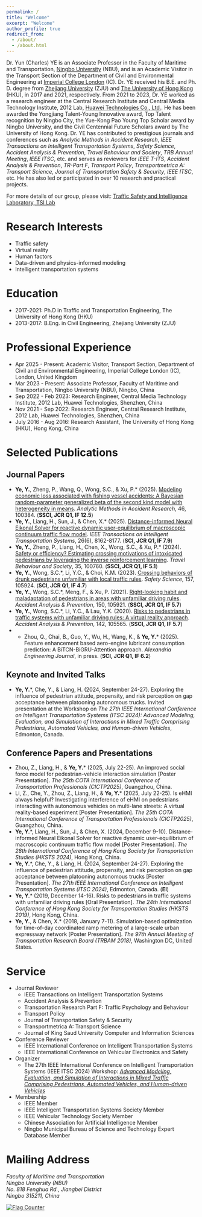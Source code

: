 ```yaml
---
permalink: /
title: "Welcome"
excerpt: "Welcome"
author_profile: true
redirect_from: 
  - /about/
  - /about.html
---
```


Dr. Yun (Charles) YE is an Associate Professor in the Faculty of Maritime and Transportation, [Ningbo University](https://www.nbu.edu.cn/) (NBU), and is an Academic Visitor in the Transport Section of the Department of Civil and Environmental Engineering at [Imperial College London](https://profiles.imperial.ac.uk/yun.ye25) (IC). Dr. YE received his B.E. and Ph. D. degree from [Zhejiang University](https://www.zju.edu.cn/) (ZJU) and [The University of Hong Kong](https://www.hku.hk/) (HKU), in 2017 and 2021, respectively. From 2021 to 2023, Dr. YE worked as a research engineer at the Central Research Institute and Central Media Technology Institute, 2012 Lab, [Huawei Technologies Co., Ltd.](https://www.huawei.com/cn/). He has been awarded the Yongjiang Talent-Young Innovative award, Top Talent recognition by Ningbo City, the Yue-Kong Pao Young Top Scholar award by Ningbo University, and the Civil Centennial Future Scholars award by The University of Hong Kong. Dr. YE has contributed to prestigious journals and conferences such as *Analytic Methods in Accident Research*, *IEEE Transactions on Intelligent Transportation Systems*, *Safety Science*, *Accident Analysis & Prevention*, *Travel Behaviour and Society*, *TRB Annual Meeting*, *IEEE ITSC*, etc. and serves as reviewers for *IEEE T-ITS*, *Accident Analysis & Prevention*, *TR-Part F*, *Transport Policy*, *Transportmetrica A: Transport Science*, *Journal of Transportation Safety & Security*, *IEEE ITSC*, etc. He has also led or participated in over 10 research and practical projects.

For more details of our group, please visit: [Traffic Safety and Intelligence Laboratory, TSI Lab](https://charlesyyun.github.io/tsilab/)

# Research Interests
 * Traffic safety
 * Virtual reality
 * Human factors
 * Data-driven and physics-informed modeling
 * Intelligent transportation systems

# Education
 * 2017-2021: Ph.D in Traffic and Transportation Engineering, The University of Hong Kong (HKU)
 * 2013-2017: B.Eng. in Civil Engineering, Zhejiang University (ZJU)

# Professional Experience
 * Apr 2025 - Present: Academic Visitor, Transport Section, Department of Civil and Environmental Engineering, Imperial College London (IC), London, United Kingdom
 * Mar 2023 - Present: Associate Professor, Faculty of Maritime and Transportation, Ningbo University (NBU), Ningbo, China
 * Sep 2022 - Feb 2023: Research Engineer, Central Media Technology Institute, 2012 Lab, Huawei Technologies, Shenzhen, China
 * Nov 2021 - Sep 2022: Research Engineer, Central Research Institute, 2012 Lab, Huawei Technologies, Shenzhen, China
 * July 2016 - Aug 2016: Research Assistant, The University of Hong Kong (HKU), Hong Kong, China

# Selected Publications 
## Journal Papers
 * **Ye, Y.**, Zheng, P., Wang, Q., Wong, S.C., & Xu, P.\* (2025). [Modeling economic loss associated with fishing vessel accidents: A Bayesian random-parameter generalized beta of the second kind model with heterogeneity in means](https://doi.org/10.1016/j.amar.2025.100384). *Analytic Methods in Accident Research*, 46, 100384. (**SSCI, JCR Q1, IF 12.5**)
 * **Ye, Y.**, Liang, H., Sun, J., & Chen, X.\* (2025). [Distance-informed Neural Eikonal Solver for reactive dynamic user-equilibrium of macroscopic continuum traffic flow model](https://doi.org/10.1109/TITS.2025.3543972). *IEEE Transactions on Intelligent Transportation Systems*, 26(6), 8162-8177. (**SCI, JCR Q1, IF 7.9**)
 * **Ye, Y.**, Zheng, P., Liang, H., Chen, X., Wong, S.C., & Xu, P.\* (2024). [Safety or efficiency? Estimating crossing motivations of intoxicated pedestrians by leveraging the inverse reinforcement learning](https://doi.org/10.1016/j.tbs.2024.100760). *Travel Behaviour and Society*, 35, 100760. (**SSCI, JCR Q1, IF 5.1**)
 * **Ye, Y.**, Wong, S.C.\*, Li, Y.C., & Choi, K.M. (2023). [Crossing behaviors of drunk pedestrians unfamiliar with local traffic rules](https://doi.org/10.1016/j.ssci.2022.105924). *Safety Science*, 157, 105924. (**SCI, JCR Q1, IF 4.7**)
 * **Ye, Y.**, Wong, S.C.\*, Meng, F., & Xu, P. (2021). [Right-looking habit and maladaptation of pedestrians in areas with unfamiliar driving rules](https://doi.org/10.1016/j.aap.2020.105921). *Accident Analysis & Prevention*, 150, 105921. (**SSCI, JCR Q1, IF 5.7**)
 * **Ye, Y.**, Wong, S.C.\*, Li, Y.C., & Lau, Y.K. (2020). [Risks to pedestrians in traffic systems with unfamiliar driving rules: A virtual reality approach](https://doi.org/10.1016/j.aap.2020.105565). *Accident Analysis & Prevention*, 142, 105565. (**SSCI, JCR Q1, IF 5.7**)
 *  * Zhou, Q., Chai, B., Guo, Y., Wu, H., Wang, K., & **Ye, Y.**\* (2025). Feature enhancement based aero-engine lubricant consumption prediction: A BiTCN-BiGRU-Attention approach. *Alexandria Engineering Journal*, in press. (**SCI, JCR Q1, IF 6.2**)

## Keynote and Invited Talks
* **Ye, Y.**\*, Che, Y., & Liang, H. (2024, September 24-27). Exploring the influence of pedestrian attitude, propensity, and risk perception on gap acceptance between platooning autonomous trucks. Invited presentation at the Workshop on *The 27th IEEE International Conference on Intelligent Transportation Systems (ITSC 2024): Advanced Modeling, Evaluation, and Simulation of Interactions in Mixed Traffic Comprising Pedestrians, Automated Vehicles, and Human-driven Vehicles*, Edmonton, Canada.

## Conference Papers and Presentations
* Zhou, Z., Liang, H., & **Ye, Y.**\* (2025, July 22-25). An improved social force model for pedestrian-vehicle interaction simulation [Poster Presentation]. *The 25th COTA International Conference of Transportation Professionals (CICTP2025)*, Guangzhou, China.
* Li, Z., Che, Y., Zhou, Z., Liang, H., & **Ye, Y.**\* (2025, July 22-25). Is eHMI always helpful? Investigating interference of eHMI on pedestrians interacting with autonomous vehicles on multi-lane streets: A virtual reality-based experiment [Poster Presentation]. *The 25th COTA International Conference of Transportation Professionals (CICTP2025)*, Guangzhou, China.
 * **Ye, Y.**\*, Liang, H., Sun, J., & Chen, X. (2024, December 9-10). Distance-informed Neural Eikonal Solver for reactive dynamic user-equilibrium of macroscopic continuum traffic flow model [Poster Presentation]. *The 28th International Conference of Hong Kong Society for Transportation Studies (HKSTS 2024)*, Hong Kong, China.
 * **Ye, Y.**\*, Che, Y., & Liang, H. (2024, September 24-27). Exploring the influence of pedestrian attitude, propensity, and risk perception on gap acceptance between platooning autonomous trucks [Poster Presentation]. *The 27th IEEE International Conference on Intelligent Transportation Systems (ITSC 2024)*, Edmonton, Canada. (**EI**)
 * **Ye, Y.**\* (2019, December 14-16). Risks to pedestrians in traffic systems with unfamiliar driving rules [Oral Presentation]. *The 24th International Conference of Hong Kong Society for Transportation Studies (HKSTS 2019)*, Hong Kong, China.
 * **Ye, Y.**, & Chen, X.\* (2018, January 7-11). Simulation-based optimization for time-of-day coordinated ramp metering of a large-scale urban expressway network [Poster Presentation]. *The 97th Annual Meeting of Transportation Research Board (TRBAM 2018)*, Washington DC, United States.

# Service
* Journal Reviewer
  * IEEE Transactions on Intelligent Transportation Systems
  * Accident Analysis & Prevention
  * Transportation Research Part F: Traffic Psychology and Behaviour
  * Transport Policy
  * Journal of Transportation Safety & Security
  * Transportmetrica A: Transport Science
  * Journal of King Saud University Computer and Information Sciences
* Conference Reviewer
  * IEEE International Conference on Intelligent Transportation Systems
  * IEEE International Conference on Vehicular Electronics and Safety
* Organizer
  * The 27th IEEE International Conference on Intelligent Transportation Systems (IEEE ITSC 2024) Workshop: [*Advanced Modeling, Evaluation, and Simulation of Interactions in Mixed Traffic Comprising Pedestrians, Automated Vehicles, and Human-driven Vehicles*](https://sites.google.com/view/workshop-itsc-2024/)
* Membership
  * IEEE Member
  * IEEE Intelligent Transportation Systems Society Member
  * IEEE Vehicular Technology Society Member
  * Chinese Association for Artificial Intelligence Member
  * Ningbo Municipal Bureau of Science and Technology Expert Database Member

# Mailing Address
<address>
  Faculty of Maritime and Transportation <br /> Ningbo University (NBU) <br /> No. 818 Fenghua Rd., Jiangbei District <br /> Ningbo 315211, China
</address>

                                                       
<a href="https://info.flagcounter.com/HJGs"><img src="https://s01.flagcounter.com/countxl/HJGs/bg_F7FFFB/txt_050505/border_0F0F0F/columns_6/maxflags_12/viewers_0/labels_1/pageviews_1/flags_0/percent_0/" alt="Flag Counter" border="0"></a>
